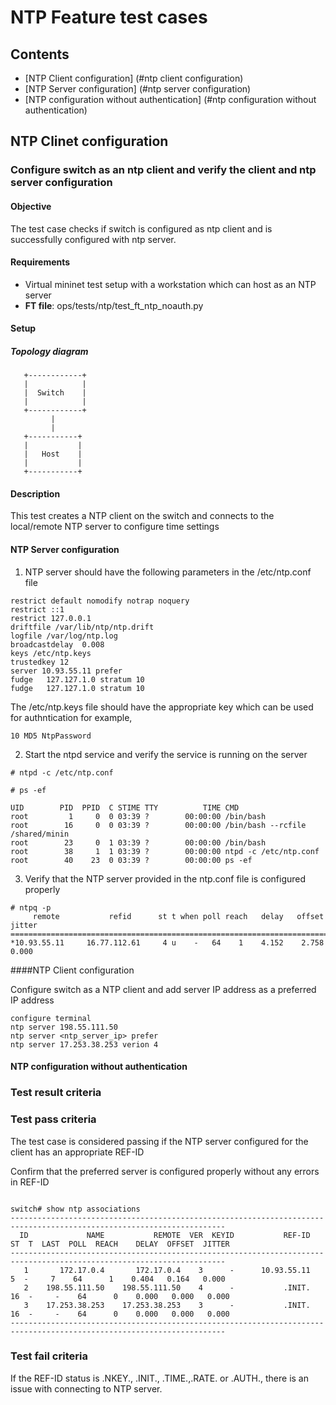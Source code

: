 NTP Feature test cases
========

## Contents
   - [NTP Client configuration] (#ntp client configuration)
   - [NTP Server configuration] (#ntp server configuration)
   - [NTP configuration without authentication] (#ntp configuration without authentication)

## NTP Clinet configuration

### Configure switch as an ntp client and verify the client and ntp server configuration

#### Objective
The test case checks if switch is configured as ntp client and is successfully configured with ntp server.

#### Requirements
- Virtual mininet test setup with a workstation which can host as an NTP server
- **FT file**: ops/tests/ntp/test_ft_ntp_noauth.py

#### Setup
##### Topology diagram
```
   +------------+
   |            |
   |  Switch    |
   |            |
   +------------+
         |
         |
   +-----------+
   |           |
   |   Host    |
   |           |
   +-----------+
```


#### Description
This test creates a NTP client on the switch and connects to the local/remote NTP server to configure time settings

#### NTP Server configuration

1. NTP server should have the following parameters in the /etc/ntp.conf file

```
restrict default nomodify notrap noquery
restrict ::1
restrict 127.0.0.1
driftfile /var/lib/ntp/ntp.drift
logfile /var/log/ntp.log
broadcastdelay  0.008
keys /etc/ntp.keys
trustedkey 12
server 10.93.55.11 prefer
fudge   127.127.1.0 stratum 10
fudge   127.127.1.0 stratum 10

```

The /etc/ntp.keys file should have the appropriate key which can be used for authntication
for example,


```
10 MD5 NtpPassword
```

2. Start the ntpd service and verify the service is running on the server

```
# ntpd -c /etc/ntp.conf

# ps -ef

UID        PID  PPID  C STIME TTY          TIME CMD
root         1     0  0 03:39 ?        00:00:00 /bin/bash
root        16     0  0 03:39 ?        00:00:00 /bin/bash --rcfile /shared/minin
root        23     0  1 03:39 ?        00:00:00 /bin/bash
root        38     1  1 03:39 ?        00:00:00 ntpd -c /etc/ntp.conf
root        40    23  0 03:39 ?        00:00:00 ps -ef
```

3. Verify that the NTP server provided in the ntp.conf file is configured properly

```
# ntpq -p
     remote           refid      st t when poll reach   delay   offset  jitter
==============================================================================
*10.93.55.11     16.77.112.61     4 u    -   64    1    4.152    2.758   0.000

```


####NTP Client configuration

Configure switch as a NTP client and add server IP address as a preferred IP address

```
configure terminal
ntp server 198.55.111.50
ntp server <ntp_server_ip> prefer
ntp server 17.253.38.253 verion 4

```


#### NTP configuration without authentication

### Test result criteria

### Test pass criteria

The test case is considered passing if the NTP server configured for the client has an appropriate REF-ID


Confirm that the preferred server is configured properly without any errors in REF-ID

```

switch# show ntp associations
----------------------------------------------------------------------------------------------------------------------
  ID             NAME           REMOTE  VER  KEYID           REF-ID  ST  T  LAST  POLL  REACH    DELAY  OFFSET  JITTER
----------------------------------------------------------------------------------------------------------------------
   1       172.17.0.4       172.17.0.4    3      -      10.93.55.11   5  -     7    64      1    0.404   0.164   0.000
   2    198.55.111.50    198.55.111.50    4      -           .INIT.  16  -     -    64      0    0.000   0.000   0.000
   3    17.253.38.253    17.253.38.253    3      -           .INIT.  16  -     -    64      0    0.000   0.000   0.000
----------------------------------------------------------------------------------------------------------------------

```

### Test fail criteria

If the REF-ID status is .NKEY., .INIT., .TIME.,.RATE. or .AUTH., there is an issue with connecting to NTP server.

